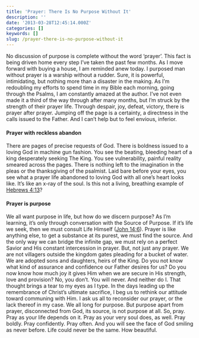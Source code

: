 ```yaml
---
title: 'Prayer: There Is No Purpose Without It'
description: ''
date: '2013-03-28T12:45:14.000Z'
categories: []
keywords: []
slug: /prayer-there-is-no-purpose-without-it
---
```

No discussion of purpose is complete without the word ‘prayer’. This fact is being driven home every step I’ve taken the past few months. As I move forward with buying a house, I am reminded anew today. I purposed man without prayer is a warship without a rudder. Sure, it is powerful, intimidating, but nothing more than a disaster in the making. As I’m redoubling my efforts to spend time in my Bible each morning, going through the Psalms, I am constantly amazed at the author. I’ve not even made it a third of the way through after many months, but I’m struck by the strength of their prayer life. Through despair, joy, defeat, victory, there is prayer after prayer. Jumping off the page is a certainty, a directness in the calls issued to the Father. And I can’t help but to feel envious, inferior.
#### Prayer with reckless abandon
There are pages of precise requests of God. There is boldness issued to a loving God in machine gun fashion. You see the beating, bleeding heart of a king desperately seeking The King. You see vulnerability, painful reality smeared across the pages. There is nothing left to the imagination in the pleas or the thanksgiving of the psalmist. Laid bare before your eyes, you see what a prayer life abandoned to loving God with all one’s heart looks like. It’s like an x-ray of the soul. Is this not a living, breathing example of [Hebrews 4:13](http://www.biblegateway.com/passage/?search=Hebrews%204:13&version=ESV "Hebrews 4:13")?
#### Prayer is purpose
We all want purpose in life, but how do we discern purpose? As I’m learning, it’s only through conversation with the Source of Purpose. If it’s life we seek, then we must consult Life Himself ([John 14:6](http://www.biblegateway.com/passage/?search=John%2014:1-14&version=ESV "John 14:1-14")). Prayer is like anything else, to get a substance at its purest, we must find the source. And the only way we can bridge the infinite gap, we must rely on a perfect Savior and His constant intercession in prayer. But, not just any prayer. We are not villagers outside the kingdom gates pleading for a bucket of water. We are adopted sons and daughters, heirs of the King. Do you not know what kind of assurance and confidence our Father desires for us? Do you now know how much joy it gives Him when we are secure in His strength, love and provision? No, you don’t. You will never. And neither do I. That thought brings a tear to my eyes as I type.
In the days leading up the remembrance of Christ’s ultimate sacrifice, I beg us to rethink our attitude toward communing with Him. I ask us all to reconsider our prayer, or the lack thereof in my case. We all long for purpose. But purpose apart from prayer, disconnected from God, its source, is not purpose at all. So, pray. Pray as your life depends on it. Pray as your very soul does, as well. Pray boldly. Pray confidently. Pray often. And you will see the face of God smiling as never before. Life could never be the same. How beautiful.
